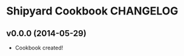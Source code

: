 Shipyard Cookbook CHANGELOG
===========================

v0.0.0 (2014-05-29)
-------------------
* Cookbook created!
